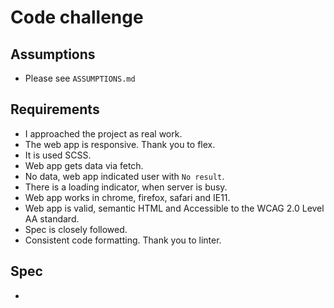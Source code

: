 # Code challenge

## Assumptions
* Please see `ASSUMPTIONS.md`

## Requirements
* I approached the project as real work.
* The web app is responsive. Thank you to flex.
* It is used SCSS.
* Web app gets data via fetch.
* No data, web app indicated user with `No result`.
* There is a loading indicator, when server is busy.
* Web app works in chrome, firefox, safari and IE11.
* Web app is valid, semantic HTML and Accessible to the WCAG 2.0 Level AA standard.
* Spec is closely followed.
* Consistent code formatting. Thank you to linter.

## Spec
* 

